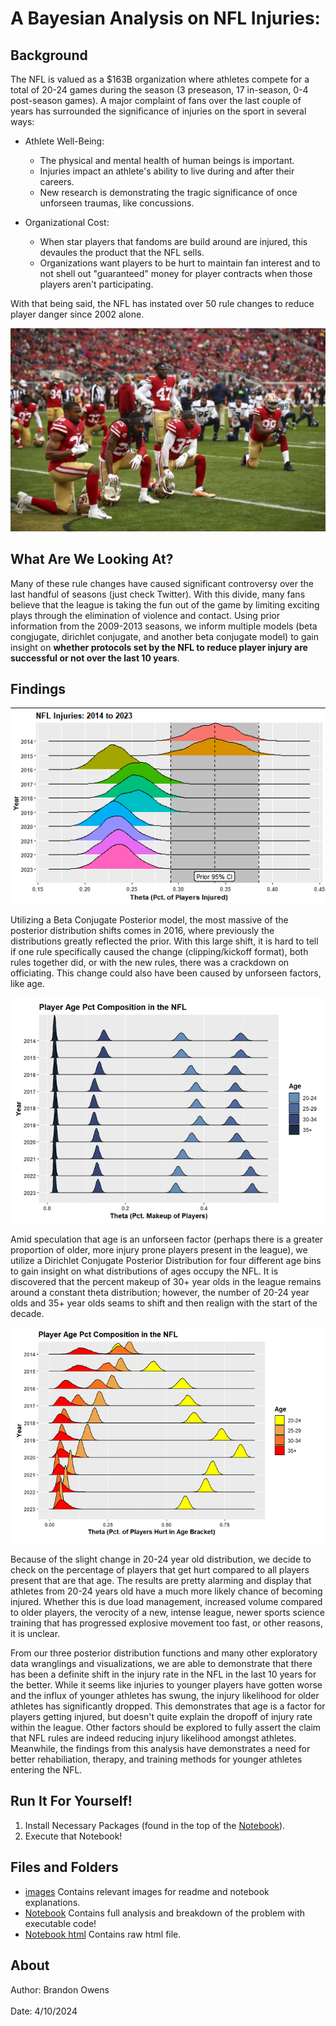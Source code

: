 # A Bayesian Analysis on NFL Injuries: 

## Background
The NFL is valued as a $163B organization where athletes compete for a total of 20-24 games during the season (3 preseason, 17 in-season, 0-4 post-season games). A major complaint of fans over the last couple of years has surrounded the significance of injuries on the sport in several ways:

* Athlete Well-Being:
  * The physical and mental health of human beings is important.
  * Injuries impact an athlete's ability to live during and after their careers.
  * New research is demonstrating the tragic significance of once unforseen traumas, like concussions.
  
* Organizational Cost:
  * When star players that fandoms are build around are injured, this devaules the product that the NFL sells.
  * Organizations want players to be hurt to maintain fan interest and to not shell out "guaranteed" money for player contracts when those players aren't participating.
  
With that being said, the NFL has instated over 50 rule changes to reduce player danger since 2002 alone.

![Injury Image](./images/injury_kneeling.jpg)

## What Are We Looking At?
Many of these rule changes have caused significant controversy over the last handful of seasons (just check Twitter). With this divide, many fans believe that the league is taking the fun out of the game by limiting exciting plays through the elimination of violence and contact. Using prior information from the 2009-2013 seasons, we inform multiple models (beta congjugate, dirichlet conjugate, and another beta conjugate model) to gain insight on **whether protocols set by the NFL to reduce player injury are successful or not over the last 10 years**.

## Findings
![Posterior Distributions](./images/ridge_posteriors.png)

Utilizing a Beta Conjugate Posterior model, the most massive of the posterior distribution shifts comes in 2016, where previously the distributions greatly reflected the prior. With this large shift, it is hard to tell if one rule specifically caused the change (clipping/kickoff format), both rules together did, or with the new rules, there was a crackdown on officiating. This change could also have been caused by unforseen factors, like age.

![Posterior Distribution 2](./images/ridge_posteriors2.png)

Amid speculation that age is an unforseen factor (perhaps there is a greater proportion of older, more injury prone players present in the league), we utilize a Dirichlet Conjugate Posterior Distribution for four different age bins to gain insight on what distributions of ages occupy the NFL. It is discovered that the percent makeup of 30+ year olds in the league remains around a constant theta distribution; however, the number of 20-24 year olds and 35+ year olds seams to shift and then realign with the start of the decade.

![Posterior Distribution 3](./images/ridge_posteriors3.png)

Because of the slight change in 20-24 year old distribution, we decide to check on the percentage of players that get hurt compared to all players present that are that age. The results are pretty alarming and display that athletes from 20-24 years old have a much more likely chance of becoming injured. Whether this is due load management, increased volume compared to older players, the verocity of a new, intense league, newer sports science training that has progressed explosive movement too fast, or other reasons, it is unclear.


From our three posterior distribution functions and many other exploratory data wranglings and visualizations, we are able to demonstrate that there has been a definite shift in the injury rate in the NFL in the last 10 years for the better. While it seems like injuries to younger players have gotten worse and the influx of younger athletes has swung, the injury likelihood for older athletes has significantly dropped. This demonstrates that age is a factor for players getting injured, but doesn't quite explain the dropoff of injury rate within the league. Other factors should be explored to fully assert the claim that NFL rules are indeed reducing injury likelihood amongst athletes. Meanwhile, the findings from this analysis have demonstrates a need for better rehabiliation, therapy, and training methods for younger athletes entering the NFL.

## Run It For Yourself!
1. Install Necessary Packages (found in the top of the [Notebook](https://github.com/brandonowens24/NFL-Injuries-Bayesian-Analysis/blob/main/NFL_injuries_bayesian_analysis.Rmd)).
2. Execute that Notebook! 

## Files and Folders
* [images](https://github.com/brandonowens24/NFL-Injuries-Bayesian-Analysis/tree/main/images) Contains relevant images for readme and notebook explanations.
* [Notebook](https://github.com/brandonowens24/NFL-Injuries-Bayesian-Analysis/blob/main/NFL_injuries_bayesian_analysis.Rmd) Contains full analysis and breakdown of the problem with executable code!
* [Notebook html](https://github.com/brandonowens24/NFL-Injuries-Bayesian-Analysis/blob/main/NFL_injury_bayesian_analysis.html) Contains raw html file.

## About
Author: Brandon Owens <br></br>
Date: 4/10/2024

